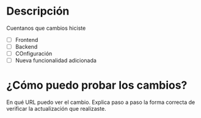# Descripción

Cuentanos que cambios hiciste
- [ ] Frontend
- [ ] Backend
- [ ] COnfiguración
- [ ] Nueva funcionalidad adicionada

# ¿Cómo puedo probar los cambios?

En qué URL puedo ver el cambio.
Explica paso a paso la forma correcta de verificar la actualización que realizaste.
